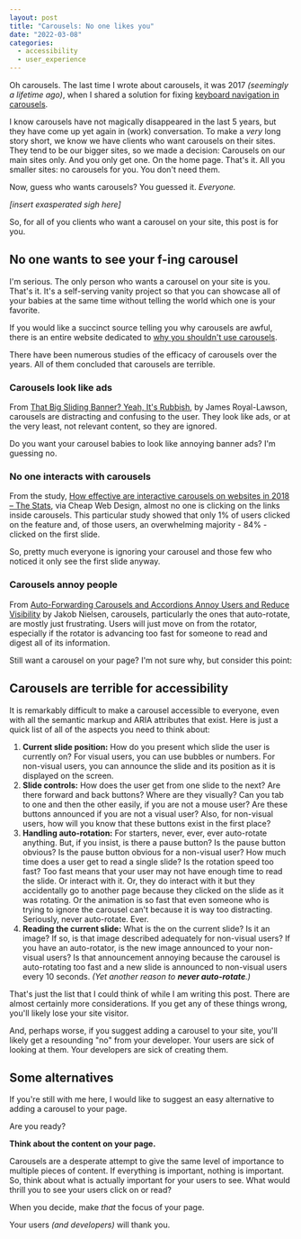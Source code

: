 ```yaml
---
layout: post
title: "Carousels: No one likes you"
date: "2022-03-08"
categories:
  - accessibility
  - user_experience
---
```


Oh carousels. The last time I wrote about carousels, it was 2017 _(seemingly a lifetime ago)_, when I shared a solution for fixing [keyboard navigation in carousels](/blog/keyboard-navigation-with-carousels). 

I know carousels have not magically disappeared in the last 5 years, but they have come up yet again in (work) conversation. To make a _very_ long story short, we know we have clients who want carousels on their sites. They tend to be our bigger sites, so we made a decision: Carousels on our main sites only. And you only get one. On the home page. That's it. All you smaller sites: no carousels for you. You don't need them.

Now, guess who wants carousels? You guessed it. _Everyone._

_[insert exasperated sigh here]_

So, for all of you clients who want a carousel on your site, this post is for you.

## No one wants to see your f-ing carousel

I'm serious. The only person who wants a carousel on your site is you. That's it. It's a self-serving vanity project so that you can showcase all of your babies at the same time without telling the world which one is your favorite.

If you would like a succinct source telling you why carousels are awful, there is an entire website dedicated to [why you shouldn't use carousels](https://shouldiuseacarousel.com/).

There have been numerous studies of the efficacy of carousels over the years. All of them concluded that carousels are terrible.

### Carousels look like ads

From [That Big Sliding Banner? Yeah, It's Rubbish](http://beantin.se/sliding-banner-content-slider-carousel-rotator/), by James Royal-Lawson, carousels are distracting and confusing to the user. They look like ads, or at the very least, not relevant content, so they are ignored. 

Do you want your carousel babies to look like annoying banner ads? I'm guessing no.

### No one interacts with carousels

From the study, [How effective are interactive carousels on websites in 2018 – The Stats](https://www.cheapwebdesign.co.uk/blog/how-effective-are-interactive-carousels-on-websites-in-2018-the-stats/), via Cheap Web Design, almost no one is clicking on the links inside carousels. This particular study showed that only 1% of users clicked on the feature and, of those users, an overwhelming majority - 84% - clicked on the first slide.

So, pretty much everyone is ignoring your carousel and those few who noticed it only see the first slide anyway.

### Carousels annoy people

From [Auto-Forwarding Carousels and Accordions Annoy Users and Reduce Visibility](https://www.nngroup.com/articles/auto-forwarding/) by Jakob Nielsen, carousels, particularly the ones that auto-rotate, are mostly just frustrating. Users will just move on from the rotator, especially if the rotator is advancing too fast for someone to read and digest all of its information. 

Still want a carousel on your page? I'm not sure why, but consider this point:

## Carousels are terrible for accessibility

It is remarkably difficult to make a carousel accessible to everyone, even with all the semantic markup and ARIA attributes that exist. Here is just a quick list of all of the aspects you need to think about:

1. __Current slide position:__ How do you present which slide the user is currently on? For visual users, you can use bubbles or numbers. For non-visual users, you can announce the slide and its position as it is displayed on the screen. 
2. __Slide controls:__ How does the user get from one slide to the next? Are there forward and back buttons? Where are they visually? Can you tab to one and then the other easily, if you are not a mouse user? Are these buttons announced if you are not a visual user? Also, for non-visual users, how will you know that these buttons exist in the first place?
3. __Handling auto-rotation:__ For starters, never, ever, ever auto-rotate anything. But, if you insist, is there a pause button? Is the pause button obvious? Is the pause button obvious for a non-visual user? How much time does a user get to read a single slide? Is the rotation speed too fast? Too fast means that your user may not have enough time to read the slide. Or interact with it. Or, they do interact with it but they accidentally go to another page because they clicked on the slide as it was rotating. Or the animation is so fast that even someone who is trying to ignore the carousel can't because it is way too distracting. Seriously, never auto-rotate. Ever.
4. __Reading the current slide:__ What is the on the current slide? Is it an image? If so, is that image described adequately for non-visual users? If you have an auto-rotator, is the new image announced to your non-visual users? Is that announcement annoying because the carousel is auto-rotating too fast and a new slide is announced to non-visual users every 10 seconds. _(Yet another reason to __never auto-rotate__.)_

That's just the list that I could think of while I am writing this post. There are almost certainly more considerations. If you get any of these things wrong, you'll likely lose your site visitor. 

And, perhaps worse, if you suggest adding a carousel to your site, you'll likely get a resounding "no" from your developer. Your users are sick of looking at them. Your developers are sick of creating them.

## Some alternatives

If you're still with me here, I would like to suggest an easy alternative to adding a carousel to your page.

Are you ready?

__Think about the content on your page.__ 

Carousels are a desperate attempt to give the same level of importance to multiple pieces of content. If everything is important, nothing is important. So, think about what is actually important for your users to see. What would thrill you to see your users click on or read? 

When you decide, make _that_ the focus of your page.

Your users _(and developers)_ will thank you.